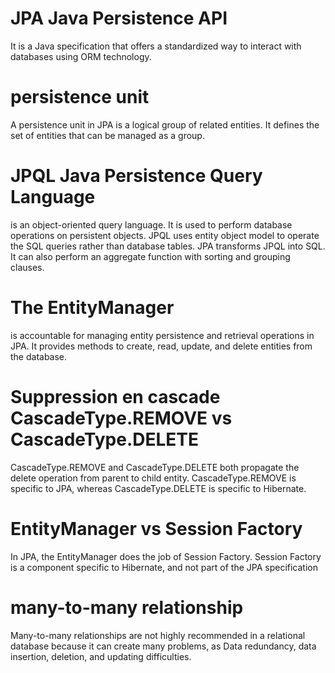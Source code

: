 # JPA Java Persistence API
It is a Java specification that offers a standardized way to interact with databases using ORM technology.

# persistence unit 
A persistence unit in JPA is a logical group of related entities. It defines the set of entities that can be managed 
as a group.

# JPQL Java Persistence Query Language
is an object-oriented query language. It is used to perform database operations on persistent objects. JPQL uses entity
object model to operate the SQL queries rather than database tables. JPA transforms JPQL into SQL. It can also perform
an aggregate function with sorting and grouping clauses.

# The EntityManager 
is accountable for managing entity persistence and retrieval operations in JPA. It provides methods 
to create, read, update, and delete entities from the database.

# Suppression en cascade CascadeType.REMOVE vs CascadeType.DELETE
CascadeType.REMOVE and CascadeType.DELETE both propagate the delete operation from parent to child entity.
CascadeType.REMOVE is specific to JPA, whereas CascadeType.DELETE is specific to Hibernate.

# EntityManager vs  Session Factory
In JPA, the EntityManager does the job of Session Factory. Session Factory is a component specific to Hibernate, and 
not part of the JPA specification

# many-to-many relationship 
Many-to-many relationships are not highly recommended in a relational database because it can create many problems, 
as Data redundancy, data insertion, deletion, and updating difficulties.


